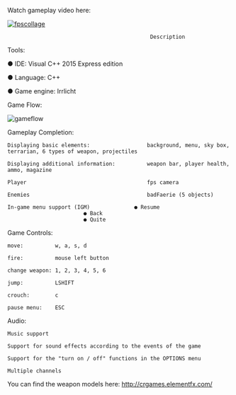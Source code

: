 Watch gameplay video here:

[![fpscollage](https://user-images.githubusercontent.com/38033580/43261897-f3b7174a-90e6-11e8-8bad-16d5e83dab89.jpg)
](http://www.youtube.com/embed/ckx49EWAs2U)

                                                 Description
						 
Tools:

● IDE: Visual C++ 2015 Express edition

● Language: C++

● Game engine: Irrlicht

Game Flow:
						 
![gameflow](https://user-images.githubusercontent.com/38033580/43312920-59e278f6-9197-11e8-8d85-01a5bc679cbe.PNG)

Gameplay Completion:
	
	Displaying basic elements:                  background, menu, sky box, terrarian, 6 types of weapon, projectiles
	
	Displaying additional information:     	    weapon bar, player health, ammo, magazine
	
	Player                                      fps camera
	
	Enemies	                                    badFaerie (5 objects)
	
	In-game menu support (IGM)        	    ● Resume
						    ● Back
						    ● Quite

Game Controls:

	move:	       w, a, s, d
	
	fire:	       mouse left button
	
	change weapon: 1, 2, 3, 4, 5, 6
	
	jump:          LSHIFT
	
	crouch:        c
	
	pause menu:    ESC
	
Audio:

	Music support
	
	Support for sound effects according to the events of the game
	
	Support for the "turn on / off" functions in the OPTIONS menu
	
	Multiple channels
	
You can find the weapon models here:
http://crgames.elementfx.com/
	
